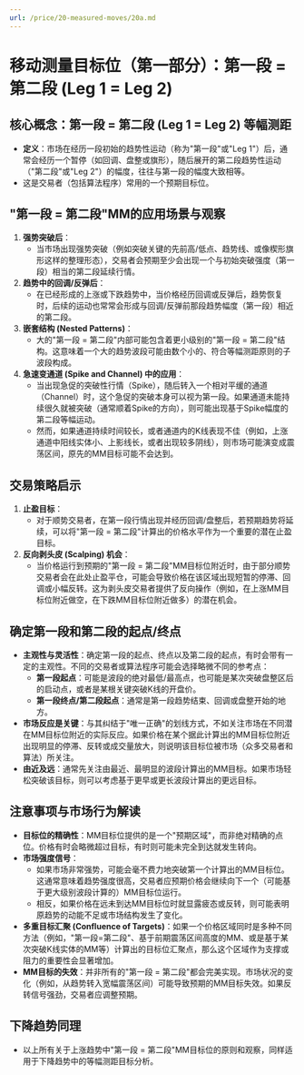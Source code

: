 ```yaml
---
url: /price/20-measured-moves/20a.md
---
```

# 移动测量目标位（第一部分）：第一段 = 第二段 (Leg 1 = Leg 2)

## 核心概念：第一段 = 第二段 (Leg 1 = Leg 2) 等幅测距

* **定义**：市场在经历一段初始的趋势性运动（称为"第一段"或"Leg 1"）后，通常会经历一个暂停（如回调、盘整或旗形），随后展开的第二段趋势性运动（"第二段"或"Leg 2"）的幅度，往往与第一段的幅度大致相等。
* 这是交易者（包括算法程序）常用的一个预期目标位。

## "第一段 = 第二段"MM的应用场景与观察

1. **强势突破后**：
   * 当市场出现强势突破（例如突破关键的先前高/低点、趋势线、或像楔形旗形这样的整理形态），交易者会预期至少会出现一个与初始突破强度（第一段）相当的第二段延续行情。
2. **趋势中的回调/反弹后**：
   * 在已经形成的上涨或下跌趋势中，当价格经历回调或反弹后，趋势恢复时，后续的运动也常常会形成与回调/反弹前那段趋势幅度（第一段）相近的第二段。
3. **嵌套结构 (Nested Patterns)**：
   * 大的"第一段 = 第二段"内部可能包含着更小级别的"第一段 = 第二段"结构。这意味着一个大的趋势波段可能由数个小的、符合等幅测距原则的子波段构成。
4. **急速变通道 (Spike and Channel) 中的应用**：
   * 当出现急促的突破性行情（Spike），随后转入一个相对平缓的通道（Channel）时，这个急促的突破本身可以视为第一段。如果通道未能持续很久就被突破（通常顺着Spike的方向），则可能出现基于Spike幅度的第二段等幅运动。
   * 然而，如果通道持续时间较长，或者通道内的K线表现不佳（例如，上涨通道中阳线实体小、上影线长，或者出现较多阴线），则市场可能演变成震荡区间，原先的MM目标可能不会达到。

## 交易策略启示

1. **止盈目标**：
   * 对于顺势交易者，在第一段行情出现并经历回调/盘整后，若预期趋势将延续，可以将"第一段 = 第二段"计算出的价格水平作为一个重要的潜在止盈目标。
2. **反向剥头皮 (Scalping) 机会**：
   * 当价格运行到预期的"第一段 = 第二段"MM目标位附近时，由于部分顺势交易者会在此处止盈平仓，可能会导致价格在该区域出现短暂的停滞、回调或小幅反转。这为剥头皮交易者提供了反向操作（例如，在上涨MM目标位附近做空，在下跌MM目标位附近做多）的潜在机会。

## 确定第一段和第二段的起点/终点

* **主观性与灵活性**：确定第一段的起点、终点以及第二段的起点，有时会带有一定的主观性。不同的交易者或算法程序可能会选择略微不同的参考点：
  * **第一段起点**：可能是波段的绝对最低/最高点，也可能是某次突破盘整区后的启动点，或者是某根关键突破K线的开盘价。
  * **第一段终点/第二段起点**：通常是第一段趋势结束、回调或盘整开始的地方。
* **市场反应是关键**：与其纠结于"唯一正确"的划线方式，不如关注市场在不同潜在MM目标位附近的实际反应。如果价格在某个据此计算出的MM目标位附近出现明显的停滞、反转或成交量放大，则说明该目标位被市场（众多交易者和算法）所关注。
* **由近及远**：通常先关注由最近、最明显的波段计算出的MM目标。如果市场轻松突破该目标，则可以考虑基于更早或更长波段计算出的更远目标。

## 注意事项与市场行为解读

* **目标位的精确性**：MM目标位提供的是一个"预期区域"，而非绝对精确的点位。价格有时会略微超过目标，有时则可能未完全到达就发生转向。
* **市场强度信号**：
  * 如果市场非常强势，可能会毫不费力地突破第一个计算出的MM目标位。这通常意味着趋势强度很高，交易者应预期价格会继续向下一个（可能基于更大级别波段计算的）MM目标位运行。
  * 相反，如果价格在远未到达MM目标位时就显露疲态或反转，则可能表明原趋势的动能不足或市场结构发生了变化。
* **多重目标汇聚 (Confluence of Targets)**：如果一个价格区域同时是多种不同方法（例如，"第一段=第二段"、基于前期震荡区间高度的MM、或是基于某次突破K线实体的MM等）计算出的目标位汇聚点，那么这个区域作为支撑或阻力的重要性会显著增加。
* **MM目标的失效**：并非所有的"第一段 = 第二段"都会完美实现。市场状况的变化（例如，从趋势转入宽幅震荡区间）可能导致预期的MM目标失效。如果反转信号强劲，交易者应调整预期。

## 下降趋势同理

* 以上所有关于上涨趋势中"第一段 = 第二段"MM目标位的原则和观察，同样适用于下降趋势中的等幅测距目标分析。
